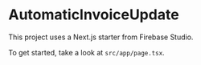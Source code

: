 # AutomaticInvoiceUpdate

This project uses a Next.js starter from Firebase Studio.

To get started, take a look at `src/app/page.tsx`.

